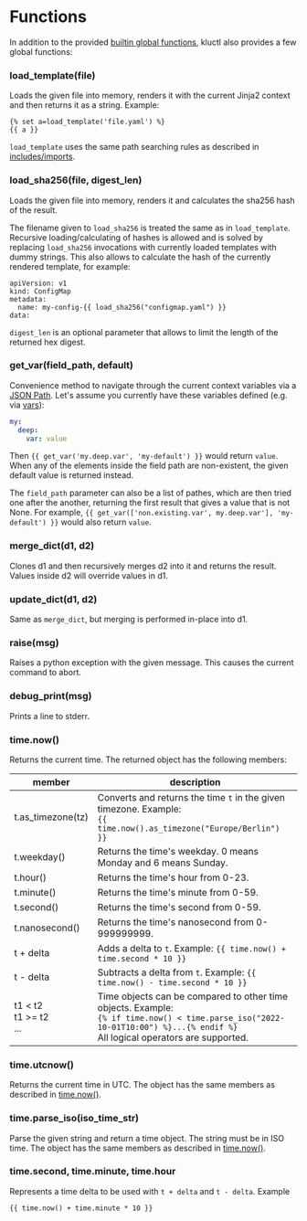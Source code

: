 <!-- This comment is uncommented when auto-synced to www-kluctl.io

---
title: "Functions"
linkTitle: "Functions"
weight: 4
description: >
    Available functions.
---
-->

# Functions

In addition to the provided
[builtin global functions](https://jinja.palletsprojects.com/en/2.11.x/templates/#list-of-global-functions),
kluctl also provides a few global functions:

### load_template(file)
Loads the given file into memory, renders it with the current Jinja2 context and then returns it as a string. Example:
```
{% set a=load_template('file.yaml') %}
{{ a }}
```

`load_template` uses the same path searching rules as described in [includes/imports](../templating#includes-and-imports).

### load_sha256(file, digest_len)
Loads the given file into memory, renders it and calculates the sha256 hash of the result.

The filename given to `load_sha256` is treated the same as in `load_template`. Recursive loading/calculating of hashes
is allowed and is solved by replacing `load_sha256` invocations with currently loaded templates with dummy strings.
This also allows to calculate the hash of the currently rendered template, for example:

```
apiVersion: v1
kind: ConfigMap
metadata:
  name: my-config-{{ load_sha256("configmap.yaml") }}
data:
```

`digest_len` is an optional parameter that allows to limit the length of the returned hex digest.

### get_var(field_path, default)
Convenience method to navigate through the current context variables via a
[JSON Path](https://goessner.net/articles/JsonPath/). Let's assume you currently have these variables defined
(e.g. via [vars](../deployments/deployment-yml#vars-deployment-project)):
```yaml
my:
  deep:
    var: value
```
Then `{{ get_var('my.deep.var', 'my-default') }}` would return `value`.
When any of the elements inside the field path are non-existent, the given default value is returned instead.

The `field_path` parameter can also be a list of pathes, which are then tried one after the another, returning the first
result that gives a value that is not None. For example, `{{ get_var(['non.existing.var', my.deep.var'], 'my-default') }}`
would also return `value`.

### merge_dict(d1, d2)
Clones d1 and then recursively merges d2 into it and returns the result. Values inside d2 will override values in d1.

### update_dict(d1, d2)
Same as `merge_dict`, but merging is performed in-place into d1.

### raise(msg)
Raises a python exception with the given message. This causes the current command to abort.

### debug_print(msg)
Prints a line to stderr.

### time.now()
Returns the current time. The returned object has the following members:

| member                        | description                                                                                                                                                                        |
|-------------------------------|------------------------------------------------------------------------------------------------------------------------------------------------------------------------------------|
| t.as_timezone(tz)             | Converts and returns the time `t` in the given timezone. Example: <br/>`{{ time.now().as_timezone("Europe/Berlin") }}`                                                             |
| t.weekday()                   | Returns the time's weekday. 0 means Monday and 6 means Sunday.                                                                                                                     |
| t.hour()                      | Returns the time's hour from 0-23.                                                                                                                                                 |
| t.minute()                    | Returns the time's minute from 0-59.                                                                                                                                               |
| t.second()                    | Returns the time's second from 0-59.                                                                                                                                               |
| t.nanosecond()                | Returns the time's nanosecond from 0-999999999.                                                                                                                                    |
| t + delta                     | Adds a delta to `t`. Example: `{{ time.now() + time.second * 10 }}`                                                                                                                |
| t - delta                     | Subtracts a delta from `t`. Example: `{{ time.now() - time.second * 10 }}`                                                                                                         |
| t1 < t2<br/>t1 >= t2<br/> ... | Time objects can be compared to other time objects. Example:<br/>`{% if time.now() < time.parse_iso("2022-10-01T10:00") %}...{% endif %}`<br/>All logical operators are supported. |

### time.utcnow()
Returns the current time in UTC.
The object has the same members as described in [time.now()](#timenow).

### time.parse_iso(iso_time_str)
Parse the given string and return a time object. The string must be in ISO time. 
The object has the same members as described in [time.now()](#timenow).

### time.second, time.minute, time.hour
Represents a time delta to be used with `t + delta` and `t - delta`. Example
```
{{ time.now() + time.minute * 10 }}
```
